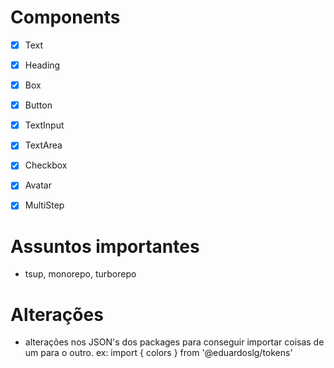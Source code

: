 # Components

- [x] Text
- [x] Heading
- [x] Box
- [x] Button
- [x] TextInput
- [x] TextArea
- [x] Checkbox
- [x] Avatar
- [x] MultiStep



# Assuntos importantes
- tsup, monorepo, turborepo

# Alterações
- alterações nos JSON's dos packages para conseguir importar coisas de um para o outro. ex:
import { colors } from '@eduardoslg/tokens'